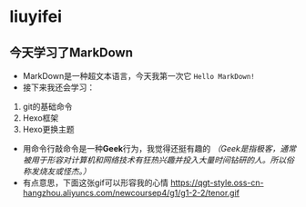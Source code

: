 # liuyifei
## 今天学习了MarkDown
* MarkDown是一种超文本语言，今天我第一次它
`Hello MarkDown!`
* 接下来我还会学习：
1. git的基础命令
2. Hexo框架
3. Hexo更换主题
* 用命令行敲命令是一种**Geek**行为，我觉得还挺有趣的
*（Geek是指极客，通常被用于形容对计算机和网络技术有狂热兴趣并投入大量时间钻研的人。所以俗称发烧友或怪杰。）*
* 有点意思，下面这张gif可以形容我的心情
https://qgt-style.oss-cn-hangzhou.aliyuncs.com/newcoursep4/g1/g1-2-2/tenor.gif
